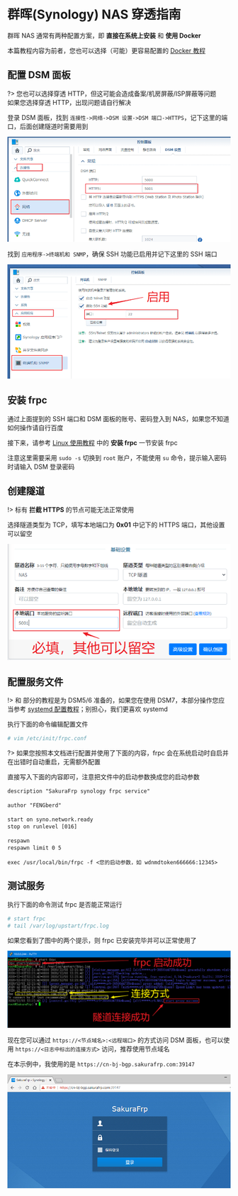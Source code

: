 # 群晖(Synology) NAS 穿透指南

群晖 NAS 通常有两种配置方案，即 **直接在系统上安装** 和 **使用 Docker**

本篇教程内容为前者，您也可以选择（可能）更容易配置的 [Docker 教程](/frpc/service/docker)

## 配置 DSM 面板

?> 您也可以选择穿透 HTTP，但这可能会造成备案/机房屏蔽/ISP屏蔽等问题  
如果您选择穿透 HTTP，出现问题请自行解决

登录 DSM 面板，找到 `连接性->网络->DSM 设置->DSM 端口->HTTPS`，记下这里的端口，后面创建隧道时需要用到

![](./_images/synology-1.png)

找到 `应用程序->终端机和 SNMP`，确保 SSH 功能已启用并记下这里的 SSH 端口

![](./_images/synology-2.png)

## 安装 frpc

通过上面提到的 SSH 端口和 DSM 面板的账号、密码登入到 NAS，如果您不知道如何操作请自行百度

接下来，请参考 [Linux 使用教程](/frpc/usage/linux) 中的 **安装 frpc** 一节安装 frpc

注意这里需要采用 `sudo -s` 切换到 `root` 账户，不能使用 `su` 命令，提示输入密码时请输入 DSM 登录密码

## 创建隧道

!> 标有 **拦截 HTTPS** 的节点可能无法正常使用

选择隧道类型为 TCP，填写本地端口为 **0x01** 中记下的 HTTPS 端口，其他设置可以留空

![](./_images/synology-3.png)

## 配置服务文件

!> 和 部分的教程是为 DSM5/6 准备的，如果您在使用 DSM7，本部分操作您应当参考 [systemd 配置教程](/frpc/service/systemd)；别担心，我们更喜欢 systemd

执行下面的命令编辑配置文件

```bash
# vim /etc/init/frpc.conf
```

?> 如果您按照本文档进行配置并使用了下面的内容，frpc 会在系统启动时自启并在出错时自动重启，无需额外配置

直接写入下面的内容即可，注意把文件中的启动参数换成您的启动参数

```upstart
description "SakuraFrp synology frpc service"

author "FENGberd"

start on syno.network.ready
stop on runlevel [016]

respawn
respawn limit 0 5

exec /usr/local/bin/frpc -f <您的启动参数，如 wdnmdtoken666666:12345>
```

## 测试服务

执行下面的命令测试 frpc 是否能正常运行

```bash
# start frpc
# tail /var/log/upstart/frpc.log
```

如果您看到了图中的两个提示，则 frpc 已安装完毕并可以正常使用了

![](./_images/synology-4.png)

现在您可以通过 `https://<节点域名>:<远程端口>` 的方式访问 DSM 面板，也可以使用 `https://<日志中标出的连接方式>` 访问，推荐使用节点域名

在本示例中，我使用的是 `https://cn-bj-bgp.sakurafrp.com:39147`

![](./_images/synology-5.png)

